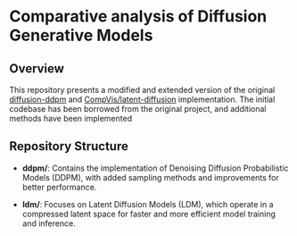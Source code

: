 
# Comparative analysis of Diffusion Generative Models

## Overview
This repository presents a modified and extended version of the original [diffusion-ddpm](https://github.com/mattroz/diffusion-ddpm/) and [CompVis/latent-diffusion](https://github.com/CompVis/latent-diffusion) implementation. The initial codebase has been borrowed from the original project, and additional methods have been implemented 


## Repository Structure

- **ddpm/**: Contains the implementation of Denoising Diffusion Probabilistic Models (DDPM), with added sampling methods and improvements for better performance.
  
- **ldm/**: Focuses on Latent Diffusion Models (LDM), which operate in a compressed latent space for faster and more efficient model training and inference.

